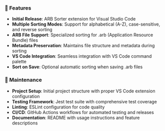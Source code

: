 ### 🚀 Features
- **Initial Release**: ARB Sorter extension for Visual Studio Code
- **Multiple Sorting Modes**: Support for alphabetical (A-Z), case-sensitive, and reverse sorting
- **ARB File Support**: Specialized sorting for .arb (Application Resource Bundle) files
- **Metadata Preservation**: Maintains file structure and metadata during sorting
- **VS Code Integration**: Seamless integration with VS Code command palette
- **Sort on Save**: Optional automatic sorting when saving .arb files

### 🔧 Maintenance
- **Project Setup**: Initial project structure with proper VS Code extension configuration
- **Testing Framework**: Jest test suite with comprehensive test coverage
- **Linting**: ESLint configuration for code quality
- **CI/CD**: GitHub Actions workflows for automated testing and releases
- **Documentation**: README with usage instructions and feature descriptions
